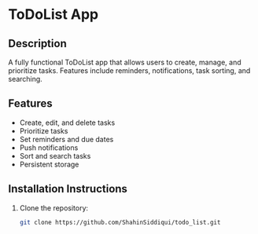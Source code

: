 # ToDoList App

## Description
A fully functional ToDoList app that allows users to create, manage, and prioritize tasks. Features include reminders, notifications, task sorting, and searching.

## Features
- Create, edit, and delete tasks
- Prioritize tasks
- Set reminders and due dates
- Push notifications
- Sort and search tasks
- Persistent storage

## Installation Instructions
1. Clone the repository:
   ```bash
   git clone https://github.com/ShahinSiddiqui/todo_list.git
